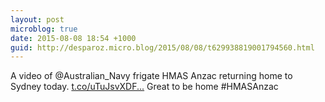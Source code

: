 ```yaml
---
layout: post
microblog: true
date: 2015-08-08 18:54 +1000
guid: http://desparoz.micro.blog/2015/08/08/t629938819001794560.html
---
```

A video of @Australian_Navy frigate HMAS Anzac returning home to Sydney today. [t.co/uTuJsvXDF...](http://t.co/uTuJsvXDFU) Great to be home #HMASAnzac
